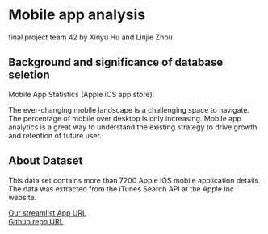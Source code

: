 # Mobile app analysis
final project team 42 by Xinyu Hu and Linjie Zhou

## Background and significance of database seletion
Mobile App Statistics (Apple iOS app store):  

The ever-changing mobile landscape is a challenging space to navigate. The percentage of mobile over desktop is only increasing.  Mobile app analytics is a great way to understand the existing strategy to drive growth and retention of future user.

## About Dataset
This data set contains more than 7200 Apple iOS mobile application details. The data was extracted from the iTunes Search API at the Apple Inc website. 

[Our streamlist App URL](https://anjhx-team42-final-rr0a9b.streamlit.app/)
<br>
[Github repo URL](https://anjhx.github.io/team42/)